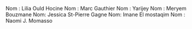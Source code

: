 Nom : Lilia Ould Hocine
Nom : Marc Gauthier
Nom : Yarijey
Nom : Meryem Bouzmane
Nom: Jessica St-Pierre Gagne
Nom: Imane El mostaqim
Nom : Naomi J. Momasso
